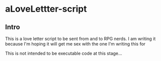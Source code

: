 # aLoveLettter-script

## Intro ##

This is a love letter script to be sent from and to RPG nerds. I am writing it because I'm hoping it will get me sex with the one I'm writing this for

This is not intended to be executable code at this stage...
